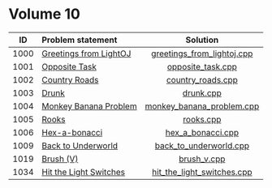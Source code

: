 # Volume 10

|  ID  |     Problem statement      |            Solution            |
|:----:|:---------------------------|:------------------------------:|
| 1000 | [Greetings from LightOJ][] | [greetings_from_lightoj.cpp][] |
| 1001 | [Opposite Task][]          | [opposite_task.cpp][]          |
| 1002 | [Country Roads][]          | [country_roads.cpp][]          |
| 1003 | [Drunk][]                  | [drunk.cpp][]                  |
| 1004 | [Monkey Banana Problem][]  | [monkey_banana_problem.cpp][]  |
| 1005 | [Rooks][]                  | [rooks.cpp][]                  |
| 1006 | [Hex-a-bonacci][]          | [hex_a_bonacci.cpp][]          |
| 1009 | [Back to Underworld][]     | [back_to_underworld.cpp][]     |
| 1019 | [Brush (V)][]              | [brush_v.cpp][]                |
| 1034 | [Hit the Light Switches][] | [hit_the_light_switches.cpp][] |

[Greetings from LightOJ]: http://www.lightoj.com/volume_showproblem.php?problem=1000
[Opposite Task]:          http://www.lightoj.com/volume_showproblem.php?problem=1001
[Country Roads]:          http://www.lightoj.com/volume_showproblem.php?problem=1002
[Drunk]:                  http://www.lightoj.com/volume_showproblem.php?problem=1003
[Monkey Banana Problem]:  http://www.lightoj.com/volume_showproblem.php?problem=1004
[Rooks]:                  http://www.lightoj.com/volume_showproblem.php?problem=1005
[Hex-a-bonacci]:          http://www.lightoj.com/volume_showproblem.php?problem=1006
[Back to Underworld]:     http://www.lightoj.com/volume_showproblem.php?problem=1009
[Brush (V)]:              http://www.lightoj.com/volume_showproblem.php?problem=1019
[Hit the Light Switches]: http://www.lightoj.com/volume_showproblem.php?problem=1034

[greetings_from_lightoj.cpp]: greetings_from_lightoj.cpp
[opposite_task.cpp]:          opposite_task.cpp
[country_roads.cpp]:          country_roads.cpp
[drunk.cpp]:                  drunk.cpp
[monkey_banana_problem.cpp]:  monkey_banana_problem.cpp
[rooks.cpp]:                  rooks.cpp
[hex_a_bonacci.cpp]:          hex_a_bonacci.cpp
[back_to_underworld.cpp]:     back_to_underworld.cpp
[brush_v.cpp]:                brush_v.cpp
[hit_the_light_switches.cpp]: hit_the_light_switches.cpp
